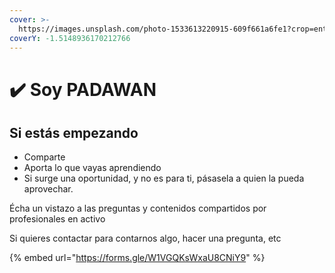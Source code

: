 ```yaml
---
cover: >-
  https://images.unsplash.com/photo-1533613220915-609f661a6fe1?crop=entropy&cs=srgb&fm=jpg&ixid=M3wxOTcwMjR8MHwxfHNlYXJjaHwxfHxzdGFyJTIwd2Fyc3xlbnwwfHx8fDE3MTIwNTgxNjB8MA&ixlib=rb-4.0.3&q=85
coverY: -1.5148936170212766
---
```


# ✔️ Soy PADAWAN

## Si estás empezando

* Comparte
* Aporta lo que vayas aprendiendo
* Si surge una oportunidad, y no es para ti, pásasela a quien la pueda aprovechar.

Écha un vistazo a las preguntas y contenidos compartidos por profesionales en activo

Si quieres contactar para contarnos algo, hacer una pregunta, etc

{% embed url="https://forms.gle/W1VGQKsWxaU8CNiY9" %}
